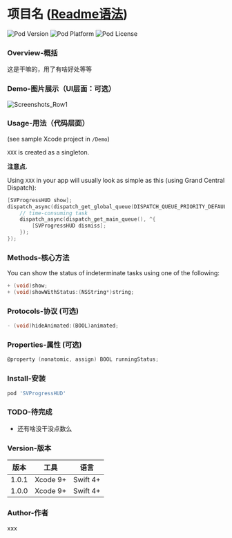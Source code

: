 项目名 ([Readme语法](https://blog.csdn.net/qq_31796651/article/details/80803599))
=================

![Pod Version](https://img.shields.io/cocoapods/v/SVProgressHUD.svg?style=flat)
![Pod Platform](https://img.shields.io/cocoapods/p/SVProgressHUD.svg?style=flat)
![Pod License](https://img.shields.io/cocoapods/l/SVProgressHUD.svg?style=flat)

### Overview-概括

这是干嘛的，用了有啥好处等等

### Demo-图片展示（UI层面：可选）

![Screenshots_Row1](https://timgsa.baidu.com/timg?image&quality=80&size=b9999_10000&sec=1567422035678&di=7b11acd72a3c8ad77c335c3855647c2e&imgtype=0&src=http%3A%2F%2Fi0.hexunimg.cn%2F2013-04-10%2F153010415.jpg)

### Usage-用法（代码层面）

(see sample Xcode project in `/Demo`)

`XXX` is created as a singleton.

**注意点.**

Using `XXX` in your app will usually look as simple as this (using Grand Central Dispatch):

```objective-c
[SVProgressHUD show];
dispatch_async(dispatch_get_global_queue(DISPATCH_QUEUE_PRIORITY_DEFAULT, 0), ^{
    // time-consuming task
    dispatch_async(dispatch_get_main_queue(), ^{
        [SVProgressHUD dismiss];
    });
});
```

### Methods-核心方法

You can show the status of indeterminate tasks using one of the following:

```objective-c
+ (void)show;
+ (void)showWithStatus:(NSString*)string;
```

### Protocols-协议 (可选)

```objective-c
- (void)hideAnimated:(BOOL)animated;
```

### Properties-属性 (可选)

```objective-c
@property (nonatomic, assign) BOOL runningStatus;
```

### Install-安装

```ruby
pod 'SVProgressHUD'
```

### TODO-待完成

 * 还有啥没干没点数么


### Version-版本

版本  | 工具  | 语言
 ---- | ----- | ------  
 1.0.1  | Xcode 9+ | Swift 4+
 1.0.0  | Xcode 9+ | Swift 4+

### Author-作者

 xxx

